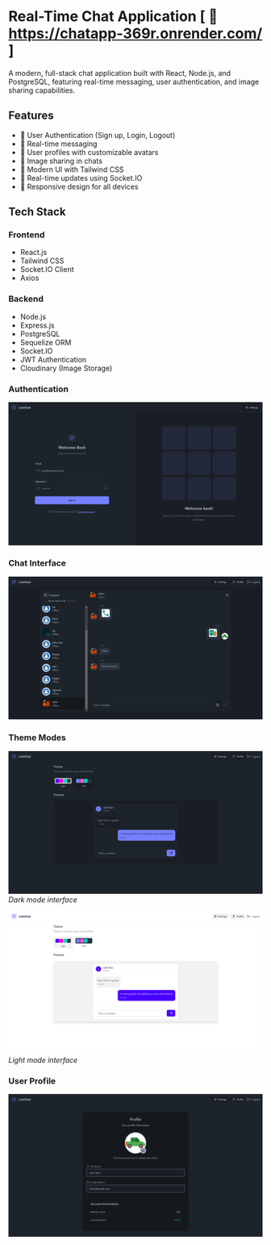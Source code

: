 # Real-Time Chat Application [ 🔗 https://chatapp-369r.onrender.com/ ]

A modern, full-stack chat application built with React, Node.js, and PostgreSQL, featuring real-time messaging, user authentication, and image sharing capabilities.

## Features

- 🔐 User Authentication (Sign up, Login, Logout)
- 💬 Real-time messaging
- 👤 User profiles with customizable avatars
- 📸 Image sharing in chats
- 🎨 Modern UI with Tailwind CSS
- 🔄 Real-time updates using Socket.IO
- 📱 Responsive design for all devices

## Tech Stack

### Frontend
- React.js
- Tailwind CSS
- Socket.IO Client
- Axios

### Backend
- Node.js
- Express.js
- PostgreSQL
- Sequelize ORM
- Socket.IO
- JWT Authentication
- Cloudinary (Image Storage)


### Authentication
![Login Interface](./assets/Login.png)


### Chat Interface
![Chat Interface](./assets/Chat.png)


### Theme Modes
![Dark Mode](./assets/Dark_Mode.png)
*Dark mode interface*

![Light Mode](./assets/Light_Mode.png)
*Light mode interface*


### User Profile
![Profile Interface](./assets/Profile.png)
